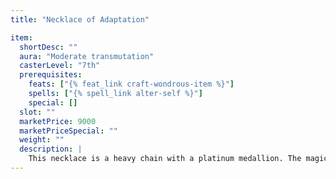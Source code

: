 ```yaml
---
title: "Necklace of Adaptation"

item:
  shortDesc: ""
  aura: "Moderate transmutation"
  casterLevel: "7th"
  prerequisites:
    feats: ["{% feat_link craft-wondrous-item %}"]
    spells: ["{% spell_link alter-self %}"]
    special: []
  slot: ""
  marketPrice: 9000
  marketPriceSpecial: ""
  weight: ""
  description: |
    This necklace is a heavy chain with a platinum medallion. The magic of the necklace wraps the wearer in a shell of fresh air, making him immune to all harmful vapors and gases (such as {% spell_link cloudkill %} and {% spell_link stinking-cloud %} effects, as well as inhaled poisons) and allowing him to breathe, even underwater or in a vacuum.
---
```

